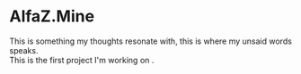 # AlfaZ.Mine
This is something my thoughts resonate with, this is where my unsaid words speaks.
<br>
This is the first project I'm working on .
